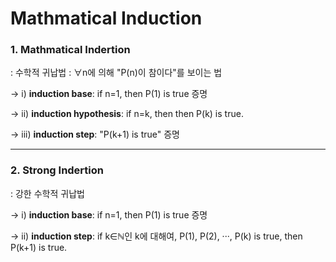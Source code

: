 # Mathmatical Induction

### 1. Mathmatical Indertion
: 수학적 귀납법
: ∀n에 의해 "P(n)이 참이다"를 보이는 법

→ i) **induction base**: if n=1, then P(1) is true 증명

→ ii) **induction hypothesis**: if n=k, then then P(k) is true.

→ iii) **induction step**: "P(k+1) is true" 증명

* * *

### 2. Strong Indertion
: 강한 수학적 귀납법

→ i) **induction base**: if n=1, then P(1) is true 증명

→ ii) **induction step**: if k∈ℕ인 k에 대해여, P(1), P(2), ···, P(k) is true, then P(k+1) is true.
